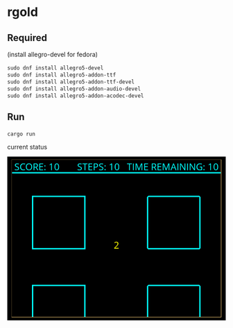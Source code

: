 # rgold

## Required

(install allegro-devel for fedora)

```console
sudo dnf install allegro5-devel
sudo dnf install allegro5-addon-ttf
sudo dnf install allegro5-addon-ttf-devel
sudo dnf install allegro5-addon-audio-devel
sudo dnf install allegro5-addon-acodec-devel
```

## Run

```console
cargo run
```

current status

![current status](status.png)

